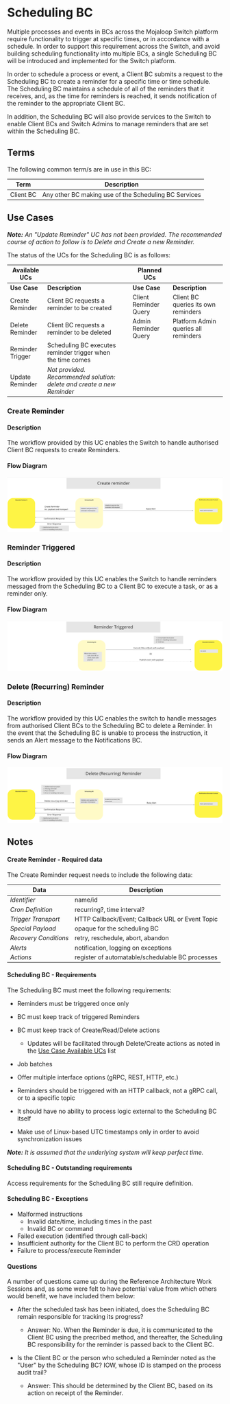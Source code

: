 # Scheduling BC

Multiple processes and events in BCs across the Mojaloop Switch platform require functionality to trigger at specific times, or in accordance with a schedule.  In order to support this requirement across the Switch, and avoid building scheduling functionality into multiple BCs, a single Scheduling BC will be introduced and implemented for the Switch platform.

In order to schedule a process or event, a Client BC submits a request to the Scheduling BC to create a reminder for a specific time or time schedule.  The Scheduling BC maintains a schedule of all of the reminders that it receives, and, as the time for reminders is reached, it sends notification of the reminder to the appropriate Client BC.

In addition, the Scheduling BC will also provide services to the Switch to enable Client BCs and Switch Admins to manage reminders that are set within the Scheduling BC.

## Terms

The following common term/s are in use in this BC:

| Term | Description |
|---|---|
| Client BC | Any other BC making use of the Scheduling BC Services |

## Use Cases

***Note:*** *An "Update Reminder" UC has not been provided. The recommended course of action to follow is to Delete and Create a new Reminder.*

The status of the UCs for the Scheduling BC is as follows:

| Available UCs |  |  | Planned UCs |  |
| --- | :-- | --- | --- | :-- |
| **Use Case** | **Description** | | **Use Case** | **Description** |
| Create Reminder | Client BC requests a reminder to be created | | Client Reminder Query | Client BC queries its own reminders |
| Delete Reminder | Client BC requests a reminder to be deleted | | Admin Reminder Query | Platform Admin queries all reminders |
| Reminder Trigger | Scheduling BC executes reminder trigger when the time comes | | |
| Update Reminder | *Not provided.  Recommended solution: delete and create a new Reminder* | | |  |  |

<!---The following UCs are planned for inclusion in the Scheduling BC -

| Use Case | Description |
| --- | :-- |
| Client Reminder Query | Client BC queries its own reminders |
| Admin Reminder Query | Platform Admin queries all reminders |
| Reminder Trigger | Scheduling BC executes reminder trigger when the time comes |
--->
### Create Reminder

#### Description
The workflow provided by this UC enables the Switch to handle authorised Client BC requests to create Reminders.

#### Flow Diagram

![Create Reminder](./assets/schedulingCreateReminder_20211021.png)
>
### Reminder Triggered

#### Description
The workflow provided by this UC enables the Switch to handle reminders messaged from the Scheduling BC to a Client BC to execute a task, or as a reminder only.

#### Flow Diagram

![Reminder Triggered](./assets/schedulingReminderTriggered_20211021.png)
>
### Delete (Recurring) Reminder

#### Description
The workflow provided by this UC enables the switch to handle messages from authorised Client BCs to the Scheduling BC to delete a Reminder.  In the event that the Scheduling BC is unable to process the instruction, it sends an Alert message to the Notifications BC.

#### Flow Diagram

![Delete (Recurring) Reminder](./assets/schedulingDeleteRecurringReminder_20211021.png)
>

<!-- Footnotes themselves at the bottom. -->
## Notes

#### Create Reminder - Required data

The Create Reminder request needs to include the following data:

| Data | Description |
| --- | ---- |
| *Identifier* | name/id |
| *Cron Definition* | recurring?, time interval? |
| *Trigger Transport* | HTTP Callback/Event; Callback URL or Event Topic |
| *Special Payload* | opaque for the scheduling BC |
| *Recovery Conditions* | retry, reschedule, abort, abandon |
| *Alerts* | notification, logging on exceptions |
| *Actions* | register of automatable/schedulable BC processes |

#### Scheduling BC - Requirements

The Scheduling BC must meet the following requirements:

* Reminders must be triggered once only

* BC must keep track of triggered Reminders

* BC must keep track of Create/Read/Delete actions

    * Updates will be facilitated through Delete/Create actions as noted in the [Use Case Available UCs](#use-cases) list

* Job batches

* Offer multiple interface options (gRPC, REST, HTTP, etc.)

* Reminders should be triggered with an HTTP callback, not a gRPC call, or to a specific topic

* It should have no ability to process logic external to the Scheduling BC itself

* Make use of Linux-based UTC timestamps only in order to avoid synchronization issues

***Note:*** *It is assumed that the underlying system will keep perfect time.*

#### Scheduling BC - Outstanding requirements

Access requirements for the Scheduling BC still require definition.

#### Scheduling BC - Exceptions

* Malformed instructions
    * Invalid date/time, including times in the past
    * Invalid BC or command
* Failed execution (identified through call-back)
* Insufficient authority for the Client BC to perform the CRD operation
* Failure to process/execute Reminder

#### Questions

A number of questions came up during the Reference Architecture Work Sessions and, as some were felt to have potential value from which others would benefit, we have included them below:

* After the scheduled task has been initiated, does the Scheduling BC remain responsible for tracking its progress?

    * Answer: No. When the Reminder is due, it is communicated to the Client BC using the precribed method, and thereafter, the Scheduling BC responsibility for the reminder is passed back to the Client BC.

* Is the Client BC or the person who scheduled a Reminder noted as the "User" by the Scheduling BC?  IOW, whose ID is stamped on the process audit trail?

    * Answer: This should be determined by the Client BC, based on its action on receipt of the Reminder.

[^1]: For further information please view: [Link Name](https://...)
